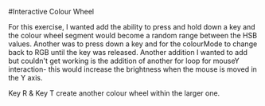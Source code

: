 #Interactive Colour Wheel

For this exercise, I wanted add the ability to press and hold down a key and the colour wheel segment would become a random range between the HSB values. Another was to press down a key and for the colourMode to change back to RGB until the key was released. Another addition I wanted to add but couldn't get working is the addition of another for loop  for mouseY interaction- this would increase the brightness when the mouse is moved in the Y axis.

Key R & Key T create another colour wheel within the larger one.
